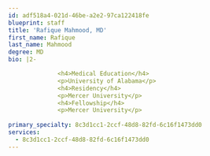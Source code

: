 ```yaml
---
id: adf518a4-021d-46be-a2e2-97ca122418fe
blueprint: staff
title: 'Rafique Mahmood, MD'
first_name: Rafique
last_name: Mahmood
degree: MD
bio: |2-

              <h4>Medical Education</h4>
              <p>University of Alabama</p>
              <h4>Residency</h4>
              <p>Mercer University</p>
              <h4>Fellowship</h4>
              <p>Mercer University</p>
          
primary_specialty: 8c3d1cc1-2ccf-48d8-82fd-6c16f1473dd0
services:
  - 8c3d1cc1-2ccf-48d8-82fd-6c16f1473dd0
---
```

